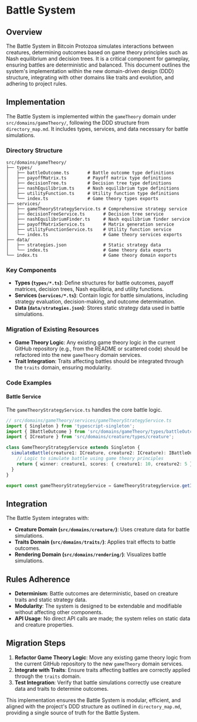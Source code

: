 
# Battle System

## Overview
The Battle System in Bitcoin Protozoa simulates interactions between creatures, determining outcomes based on game theory principles such as Nash equilibrium and decision trees. It is a critical component for gameplay, ensuring battles are deterministic and balanced. This document outlines the system's implementation within the new domain-driven design (DDD) structure, integrating with other domains like traits and evolution, and adhering to project rules.

## Implementation
The Battle System is implemented within the `gameTheory` domain under `src/domains/gameTheory/`, following the DDD structure from `directory_map.md`. It includes types, services, and data necessary for battle simulations.

### Directory Structure
```
src/domains/gameTheory/
├── types/
│   ├── battleOutcome.ts       # Battle outcome type definitions
│   ├── payoffMatrix.ts        # Payoff matrix type definitions
│   ├── decisionTree.ts        # Decision tree type definitions
│   ├── nashEquilibrium.ts     # Nash equilibrium type definitions
│   ├── utilityFunction.ts     # Utility function type definitions
│   └── index.ts               # Game theory types exports
├── services/
│   ├── gameTheoryStrategyService.ts # Comprehensive strategy service
│   ├── decisionTreeService.ts       # Decision tree service
│   ├── nashEquilibriumFinder.ts     # Nash equilibrium finder service
│   ├── payoffMatrixService.ts       # Matrix generation service
│   ├── utilityFunctionService.ts    # Utility function service
│   └── index.ts                     # Game theory services exports
├── data/
│   ├── strategies.json              # Static strategy data
│   └── index.ts                     # Game theory data exports
└── index.ts                         # Game theory domain exports
```

### Key Components
- **Types (`types/*.ts`)**: Define structures for battle outcomes, payoff matrices, decision trees, Nash equilibria, and utility functions.
- **Services (`services/*.ts`)**: Contain logic for battle simulations, including strategy evaluation, decision-making, and outcome determination.
- **Data (`data/strategies.json`)**: Stores static strategy data used in battle simulations.

### Migration of Existing Resources
- **Game Theory Logic**: Any existing game theory logic in the current GitHub repository (e.g., from the README or scattered code) should be refactored into the new `gameTheory` domain services.
- **Trait Integration**: Traits affecting battles should be integrated through the `traits` domain, ensuring modularity.

### Code Examples
#### Battle Service
The `gameTheoryStrategyService.ts` handles the core battle logic.
```typescript
// src/domains/gameTheory/services/gameTheoryStrategyService.ts
import { Singleton } from 'typescript-singleton';
import { IBattleOutcome } from 'src/domains/gameTheory/types/battleOutcome';
import { ICreature } from 'src/domains/creature/types/creature';

class GameTheoryStrategyService extends Singleton {
  simulateBattle(creature1: ICreature, creature2: ICreature): IBattleOutcome {
    // Logic to simulate battle using game theory principles
    return { winner: creature1, scores: { creature1: 10, creature2: 5 } };
  }
}

export const gameTheoryStrategyService = GameTheoryStrategyService.getInstance();
```

## Integration
The Battle System integrates with:
- **Creature Domain (`src/domains/creature/`)**: Uses creature data for battle simulations.
- **Traits Domain (`src/domains/traits/`)**: Applies trait effects to battle outcomes.
- **Rendering Domain (`src/domains/rendering/`)**: Visualizes battle simulations.

## Rules Adherence
- **Determinism**: Battle outcomes are deterministic, based on creature traits and static strategy data.
- **Modularity**: The system is designed to be extendable and modifiable without affecting other components.
- **API Usage**: No direct API calls are made; the system relies on static data and creature properties.

## Migration Steps
1. **Refactor Game Theory Logic**: Move any existing game theory logic from the current GitHub repository to the new `gameTheory` domain services.
2. **Integrate with Traits**: Ensure traits affecting battles are correctly applied through the `traits` domain.
3. **Test Integration**: Verify that battle simulations correctly use creature data and traits to determine outcomes.

This implementation ensures the Battle System is modular, efficient, and aligned with the project's DDD structure as outlined in `directory_map.md`, providing a single source of truth for the Battle System.
